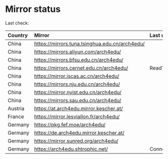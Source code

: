 <script src="./time.js"></script>
# Mirror status
Last check: <script type="text/javascript">localize(1757733946.032385);</script>

|Country|Mirror|Last update|
|:------|:-----|:----------|
|China|https://mirrors.tuna.tsinghua.edu.cn/arch4edu/|<script type="text/javascript">localize(1757702264);</script>|
|China|https://mirrors.aliyun.com/arch4edu/|<script type="text/javascript">localize(1757702264);</script>|
|China|https://mirrors.bfsu.edu.cn/arch4edu/|<script type="text/javascript">localize(1757702264);</script>|
|China|https://mirrors.cernet.edu.cn/arch4edu/|ReadTimeout|
|China|https://mirror.iscas.ac.cn/arch4edu/|<script type="text/javascript">localize(1757702264);</script>|
|China|https://mirrors.nju.edu.cn/arch4edu/|<script type="text/javascript">localize(1757615843);</script>|
|China|https://mirror.nyist.edu.cn/arch4edu/|<script type="text/javascript">localize(1757702264);</script>|
|China|https://mirrors.sau.edu.cn/arch4edu/|<script type="text/javascript">localize(1756795646);</script>|
|Austria|https://at.arch4edu.mirror.kescher.at/|<script type="text/javascript">localize(1756104457);</script>|
|France|https://mirror.lesviallon.fr/arch4edu/|<script type="text/javascript">localize(1756709288);</script>|
|Germany|https://pkg.fef.moe/arch4edu/|<script type="text/javascript">localize(1756104457);</script>|
|Germany|https://de.arch4edu.mirror.kescher.at/|<script type="text/javascript">localize(1756104457);</script>|
|Germany|https://mirror.sunred.org/arch4edu/|<script type="text/javascript">localize(1757702264);</script>|
|Germany|https://arch4edu.shtrophic.net/|ConnectionError|

<script src="./tablefilter/tablefilter.js"></script>
<script src="./table.js"></script>